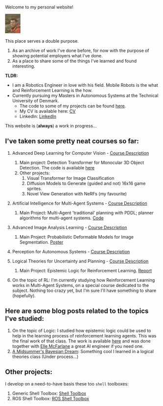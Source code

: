 Welcome to my personal website!
<div class="container">
    <p>
        <img src="me.png" alt="Jonathan Mikler" style="width:10%">
    </p>
</div>

This place serves a double purpose.
1. As an archive of work I've done before, for now with the purpose of showing potential employers what I've done.
2. As a place to share some of the things I've learned and found interesting.

**TLDR:**
* I am a Robotics Engineer in love with his field. Mobile Robots is the what and Reinforcement Learning is the how.
* Currently pursuing my Masters in Autonomous Systems at the Technical University of Denmark.
  * The code to some of my projects can be found [here](https://github.com/ionymikler).
  * My CV is available here: [CV](https://drive.google.com/drive/folders/1JZU4Mqzy72IL_R7KR-ndILqpjZupWLtq?usp=drive_link)
  * LinkedIn: [LinkedIn](https://www.linkedin.com/in/jonathanmikler/)

This website is (**always**) a work in progress...

## I've taken some pretty neat courses so far:
1. Advanced Deep Learning for Computer Vision - [Course Description](https://kurser.dtu.dk/course/02501)
   1. Main project: Detection Transformer for Monocular 3D Object Detection. The code is available [here](https://github.com/esquivelrs/MonoDETR)
   2. Other projects:
      1. Visual Transformer for Image Classification
      2. Diffusion Models to Generate (guided and not) 16x16 game sprites.
      3. Novel View Generation with NeRFs (my favourite)

2. Artificial Intelligence for Multi-Agent Systems - [Course Description](https://kurser.dtu.dk/course/02285)
   1. Main Project: Multi-Agent 'traditional' planning with PDDL; planner algorithms for multi-agent systems. [Code](https://github.com/ionymikler/MultiAgentPlanner)

3. Advanced Image Analysis Learning - [Course Description](https://kurser.dtu.dk/course/02506)
    1. Main Project: Probabilistic Deformable Models for Image Segmentation. [Poster](courses/adv_img_analysis/AdvImgAnalysis_Poster.pdf)

4. Perception for Autonomous Systems - [Course Description](https://kurser.dtu.dk/course/34759)

5. Logical Theories for Uncertainty and Planning - [Course Description](https://kurser.dtu.dk/course/02287)
   1. Main Project: Epistemic Logic for Reinforcement Learning. [Report](courses/logicalTheories/del-marl.pdf)

6. On the topic of RL: I'm currently studying how Reinforcement Learning works in Multi-Agent Systems, on a special course dedicated to the subject. Nothing too crazy yet, but I'm sure I'll have something to share (hopefully).

## Here are some blog posts related to the topics I've studied:
1. On the topic of Logic: I studied how epistemic logic could be used to help in the learning process of reinforcement learning agents. This was the final work of that class. The work is available [here](courses/logicalTheories/del-marl.pdf) and was done together with [Elle McFarlane](https://github.com/ellemcfarlane) a great AI engineer if you need one.
2. [A Midsummer's Bayesian Dream](bayesian/midSummer_Bayesian.md): Something cool I learned in a logical theories class (Under process...)

## Other projects:
I develop on a need-to-have basis these too `shell` toolboxes:
1. Generic Shell Toolbox: [Shell Toolbox](https://github.com/ionymikler/generic_shell_toolbox)
2. ROS Shell Toolbox: [ROS Shell Toolbox](https://github.com/ionymikler/ROS_shell_toolbox)

